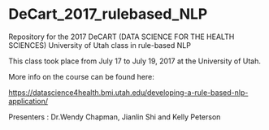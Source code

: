 # DeCart_2017_rulebased_NLP
Repository for the 2017 DeCART (DATA SCIENCE FOR THE HEALTH SCIENCES) University of Utah class in rule-based NLP

This class took place from July 17 to July 19, 2017 at the University of Utah.

More info on the course can be found here:

https://datascience4health.bmi.utah.edu/developing-a-rule-based-nlp-application/

Presenters : Dr.Wendy Chapman, Jianlin Shi and Kelly Peterson
